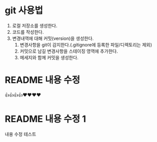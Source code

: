 # git 사용법

1. 로컬 저장소를 생성한다.
2. 코드를 작성한다.
3. 변경내역에 대해 커밋(version)을 생성한다.
   1. 변경사항을 git이 감지한다.(.gitignore에 등록한 파일/디렉토리는 제외)
   2. 커밋으로 남길 변경사항을 스테이징 영역에 추가한다.
   3. 메세지와 함께 커밋을 생성한다. 


# README 내용 수정
👍👍👍👍❤️❤️❤️❤️

# README 내용 수정 1
내용 수정 테스트
